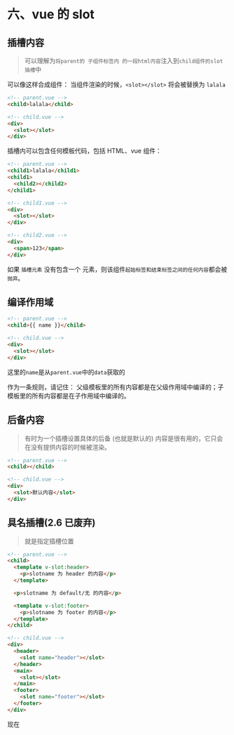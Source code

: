 # 六、vue 的 slot

## 插槽内容

> 可以理解为`将parent的 子组件标签内 的一段html内容`注入到`child组件的slot插槽`中

可以像这样合成组件：
当组件渲染的时候，`<slot></slot>` 将会被替换为 `lalala`

```html
<!-- parent.vue -->
<child>lalala</child>

<!-- child.vue -->
<div>
  <slot></slot>
</div>
```

插槽内可以包含任何模板代码，包括 HTML、vue 组件：

```html
<!-- parent.vue -->
<child1>lalala</child1>
<child1>
  <child2></child2>
</child1>

<!-- child1.vue -->
<div>
  <slot></slot>
</div>

<!-- child2.vue -->
<div>
  <span>123</span>
</div>
```

如果 `插槽元素` 没有包含一个 <slot> 元素，则该组件`起始标签和结束标签之间的任何内容`都会被`抛弃`。

## 编译作用域

```html
<!-- parent.vue -->
<child>{{ name }}</child>

<!-- child.vue -->
<div>
  <slot></slot>
</div>
```

这里的`name`是从`parent.vue`中的`data`获取的

作为一条规则，请记住：
父级模板里的所有内容都是在父级作用域中编译的；子模板里的所有内容都是在子作用域中编译的。

## 后备内容

> 有时为一个插槽设置具体的后备 (也就是默认的) 内容是很有用的，它只会在没有提供内容的时候被渲染。

```html
<!-- parent.vue -->
<child></child>

<!-- child.vue -->
<div>
  <slot>默认内容</slot>
</div>
```

## 具名插槽(2.6 已废弃)

> 就是指定插槽位置

```html
<!-- parent.vue -->
<child>
  <template v-slot:header>
    <p>slotname 为 header 的内容</p>
  </template>

  <p>slotname 为 default/无 的内容</p>

  <template v-slot:footer>
    <p>slotname 为 footer 的内容</p>
  </template>
</child>

<!-- child.vue -->
<div>
  <header>
    <slot name="header"></slot>
  </header>
  <main>
    <slot></slot>
  </main>
  <footer>
    <slot name="footer"></slot>
  </footer>
</div>
```

现在 <template> 元素中的所有内容都将会被传入相应的插槽。任何没有被包裹在带有 v-slot 的 <template> 中的内容都会被视为默认插槽的内容。

注意 v-slot 只能添加在一个 <template> 上 (只有一种例外情况)，这一点和已经废弃的 slot 特性不同。

## 作用域插槽(2.6 已废弃)

> 即可以通过 插槽 prop 将子组件的内容 绑定到 父组件上面去

```html
<!-- parent.vue -->
<child>
  <template v-slot:default="slotProps">
    {{ slotProps.user.transVal }}
  </template>
</child>

<!-- child.vue -->
<div>
  <slot v-bind:user="user">
    {{ user.defaultVal }}
  </slot>
</div>

<!-- 最终渲染的是transVal -->
```

### 独占默认插槽的缩写语法

在上述情况下，当被提供的内容`只有默认插槽`时，组件的标签才可以被当作插槽的模板来使用。这样我们就可以把 v-slot 直接用在组件上

```html
<!-- parent.vue -->
<child v-slot:default="slotProps">
  {{ slotProps.user.firstName }}
</child>

<!-- parent.vue 更简便写法 -->
<child v-slot="slotProps">
  {{ slotProps.user.firstName }}
</child>
```

注意默认插槽的缩写语法不能和具名插槽混用，因为它会导致作用域不明确：

```html
<!-- parent.vue 错误写法 -->
<child v-slot="slotProps">
  {{ slotProps.user.firstName }}
  <template v-slot:other="otherSlotProps">
    slotProps is NOT available here
  </template>
</child>
```

只要出现多个插槽，请始终为所有的插槽使用完整的基于 <template> 的语法：

```html
<!-- parent.vue 错误写法 -->
<child>
  <template v-slot:default="slotProps">
    {{ slotProps.user.firstName }}
  </template>

  <template v-slot:other="otherSlotProps">
    ...
  </template>
</child>
```

### 解构插槽 Prop

```html
<child v-slot="{ user }">
  {{ user.firstName }}
</child>
```

## 动态插槽名(2.6.0 新增)

```html
<child>
  <template v-slot:[dynamicSlotName]>
    ...
  </template>
</child>
```

## v-slot 缩写(2.6.0 新增)

跟 v-on 和 v-bind 一样，v-slot 也有缩写，即把参数之前的所有内容 `(v-slot:)` 替换为字符 `#`。

如果你希望使用缩写的话，你必须始终以明确插槽名取而代之（匿名插槽必须加上 default）：

```html
<child v-slot="slotProps">
  {{ slotProps.user.firstName }}
</child>
<!-- 改为 -->
<child #default="slotProps">
  {{ slotProps.user.firstName }}
</child>
```
